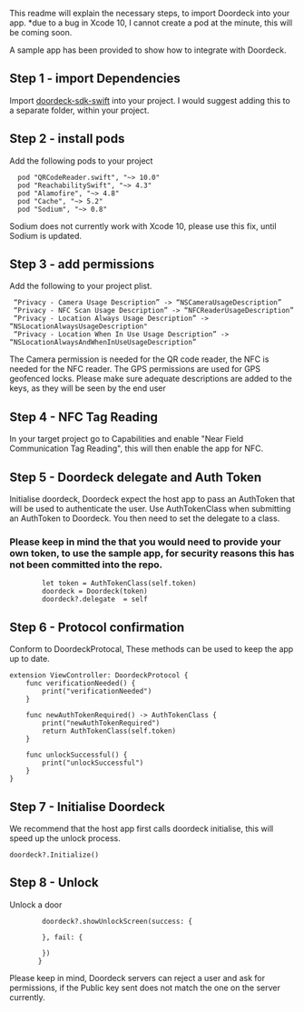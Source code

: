 
This readme will explain the necessary steps, to import Doordeck into your app.
*due to a bug in Xcode 10, I cannot create a pod at the minute, this will be coming soon. 

A sample app has been provided to show how to integrate with Doordeck.



## Step 1 - import Dependencies 
Import [doordeck-sdk-swift](https://github.com/doordeck/doordeck-sdk-swift/tree/master/doordeck-sdk-swift) into your project. I would suggest adding this to a separate folder, within your project.

## Step 2 - install pods 
Add the following pods to your project 
```
  pod "QRCodeReader.swift", "~> 10.0"
  pod "ReachabilitySwift", "~> 4.3"
  pod "Alamofire", "~> 4.8"
  pod "Cache", "~> 5.2"
  pod "Sodium", "~> 0.8"
 ```

Sodium does not currently work with Xcode 10, please use this fix, until Sodium is updated.

## Step 3 - add permissions
Add the following to your project plist.

```
 “Privacy - Camera Usage Description” -> “NSCameraUsageDescription”
 “Privacy - NFC Scan Usage Description” -> “NFCReaderUsageDescription”
 “Privacy - Location Always Usage Description” -> “NSLocationAlwaysUsageDescription"
 “Privacy - Location When In Use Usage Description” -> “NSLocationAlwaysAndWhenInUseUsageDescription”
```

The Camera permission is needed for the QR code reader, the NFC is needed for the NFC reader. The GPS permissions are used for GPS geofenced locks. 
Please make sure adequate descriptions are added to the keys, as they will be seen by the end user 

## Step 4 - NFC Tag Reading
In your target project go to Capabilities and enable "Near Field Communication Tag Reading", this will then enable the app for NFC.

## Step 5 - Doordeck delegate and Auth Token
Initialise doordeck, Doordeck expect the host app to pass an AuthToken that will be used to authenticate the user. 
Use AuthTokenClass when submitting an AuthToken to Doordeck.
You then need to set the delegate to a class.

### Please keep in mind the that you would need to provide your own token, to use the sample app, for security reasons this has not been committed into the repo.

```
        let token = AuthTokenClass(self.token)
        doordeck = Doordeck(token)
        doordeck?.delegate  = self
```

## Step 6 - Protocol confirmation 
Conform to DoordeckProtocal, These methods can be used to keep the app up to date.

```
extension ViewController: DoordeckProtocol {
    func verificationNeeded() {
        print("verificationNeeded")
    }
    
    func newAuthTokenRequired() -> AuthTokenClass {
        print("newAuthTokenRequired")
        return AuthTokenClass(self.token)
    }
    
    func unlockSuccessful() {
        print("unlockSuccessful")
    }
}
```

## Step 7 - Initialise Doordeck 
We recommend that the host app first calls doordeck initialise, this will speed up the unlock process.
```
doordeck?.Initialize()
```

## Step 8 - Unlock
Unlock a door

```
        doordeck?.showUnlockScreen(success: {
            
        }, fail: {
            
        })
       }

```

Please keep in mind, Doordeck servers can reject a user and ask for permissions, if the Public key sent does not match the one on the server currently.

